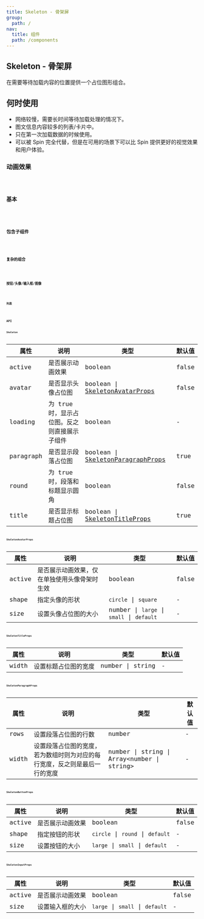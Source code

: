 ```yaml
---
title: Skeleton - 骨架屏
group:
  path: /
nav:
  title: 组件
  path: /components
---
```


## Skeleton - 骨架屏

在需要等待加载内容的位置提供一个占位图形组合。

## 何时使用

- 网络较慢，需要长时间等待加载处理的情况下。
- 图文信息内容较多的列表/卡片中。
- 只在第一次加载数据的时候使用。
- 可以被 Spin 完全代替，但是在可用的场景下可以比 Spin 提供更好的视觉效果和用户体验。

### 动画效果

<code src="./demos/active.tsx" />

### 基本

<code src="./demos/basic.tsx" />

### 包含子组件

<code src="./demos/children.tsx" />

### 复杂的组合

<code src="./demos/complex.tsx" />

### 按钮/头像/输入框/图像

<code src="./demos/element.tsx" />

### 列表

<code src="./demos/list.tsx" />

## API

### Skeleton

| 属性      | 说明                                         | 类型                                                         | 默认值 |
| --------- | -------------------------------------------- | ------------------------------------------------------------ | ------ |
| active    | 是否展示动画效果                             | boolean                                                      | false  |
| avatar    | 是否显示头像占位图                           | boolean \| [SkeletonAvatarProps](#SkeletonAvatarProps)       | false  |
| loading   | 为 true 时，显示占位图。反之则直接展示子组件 | boolean                                                      | -      |
| paragraph | 是否显示段落占位图                           | boolean \| [SkeletonParagraphProps](#SkeletonParagraphProps) | true   |
| round     | 为 true 时，段落和标题显示圆角               | boolean                                                      | false  |
| title     | 是否显示标题占位图                           | boolean \| [SkeletonTitleProps](#SkeletonTitleProps)         | true   |

### SkeletonAvatarProps

| 属性   | 说明                                         | 类型                                      | 默认值 |
| ------ | -------------------------------------------- | ----------------------------------------- | ------ |
| active | 是否展示动画效果，仅在单独使用头像骨架时生效 | boolean                                   | false  |
| shape  | 指定头像的形状                               | `circle` \| `square`                      | -      |
| size   | 设置头像占位图的大小                         | number \| `large` \| `small` \| `default` | -      |

### SkeletonTitleProps

| 属性  | 说明                 | 类型             | 默认值 |
| ----- | -------------------- | ---------------- | ------ |
| width | 设置标题占位图的宽度 | number \| string | -      |

### SkeletonParagraphProps

| 属性  | 说明                                                                       | 类型                                           | 默认值 |
| ----- | -------------------------------------------------------------------------- | ---------------------------------------------- | ------ |
| rows  | 设置段落占位图的行数                                                       | number                                         | -      |
| width | 设置段落占位图的宽度，若为数组时则为对应的每行宽度，反之则是最后一行的宽度 | number \| string \| Array&lt;number \| string> | -      |

### SkeletonButtonProps

| 属性   | 说明             | 类型                             | 默认值 |
| ------ | ---------------- | -------------------------------- | ------ |
| active | 是否展示动画效果 | boolean                          | false  |
| shape  | 指定按钮的形状   | `circle` \| `round` \| `default` | -      |
| size   | 设置按钮的大小   | `large` \| `small` \| `default`  | -      |

### SkeletonInputProps

| 属性   | 说明             | 类型                            | 默认值 |
| ------ | ---------------- | ------------------------------- | ------ |
| active | 是否展示动画效果 | boolean                         | false  |
| size   | 设置输入框的大小 | `large` \| `small` \| `default` | -      |
